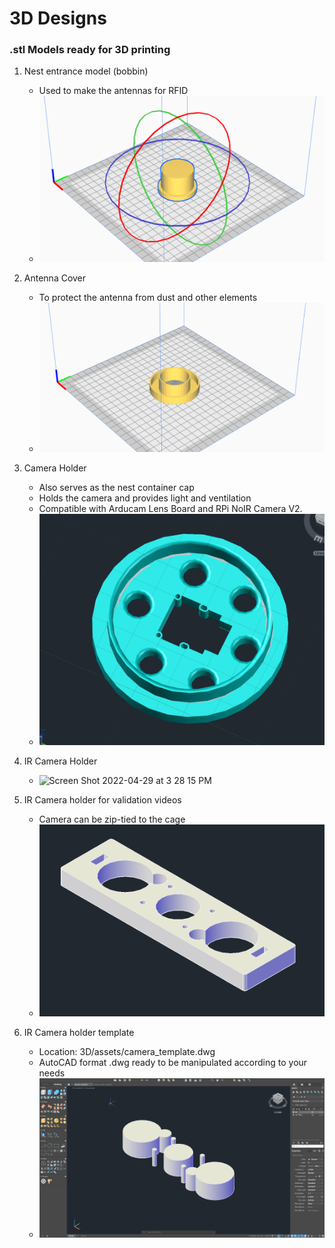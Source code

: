 # 3D Designs

### .stl Models ready for 3D printing

1. Nest entrance model (bobbin)
   * Used to make the antennas for RFID
   * ![ScreenShot20220213at21219PM.png](./assets/Screen%20Shot%202022-02-13%20at%202.12.19%20PM.png)
2. Antenna Cover
   * To protect the antenna from dust and other elements
   * ![ScreenShot20220213at21147PM.png](./assets/1644779607403-Screen%20Shot%202022-02-13%20at%202.11.47%20PM.png)
3. Camera Holder
   * Also serves as the nest container cap
   * Holds the camera and provides light and ventilation
   * Compatible with Arducam Lens Board and RPi NoIR Camera V2.
   * ![ScreenShot20220216at55246PM.png](./assets/Screen%20Shot%202022-02-16%20at%205.52.46%20PM.png)

4. IR Camera Holder
   * <img alt="Screen Shot 2022-04-29 at 3 28 15 PM" src="https://user-images.githubusercontent.com/22894897/166057998-3aedb9f1-c979-45f8-99fa-16c62fa10818.png">
   
5. IR Camera holder for validation videos
   * Camera can be zip-tied to the cage
   * ![Screen Shot 2023-09-27 at 6.09.44 PM.png](assets%2FScreen%20Shot%202023-09-27%20at%206.09.44%20PM.png)
   
6. IR Camera holder template
   * Location: 3D/assets/camera_template.dwg
   * AutoCAD format .dwg ready to be manipulated according to your needs
   * ![Screen Shot 2023-09-27 at 6.09.58 PM.png](assets%2FScreen%20Shot%202023-09-27%20at%206.09.58%20PM.png)